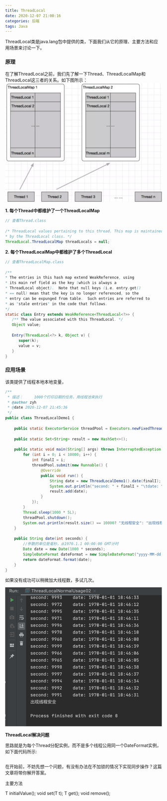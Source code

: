 ```yaml
---
title: ThreadLocal
date: 2020-12-07 21:00:16
categories: 后端
tags: Java
---
```


ThreadLocal类是java.lang包中提供的类，下面我们从它的原理、主要方法和应用场景来讨论一下。
### 原理

在了解ThreadLocal之前，我们先了解一下Thread、ThreadLocalMap和ThreadLocal这三者的关系。如下图所示：
![title](https://raw.githubusercontent.com/Demo233/images/main/gitnote/2020/12/07/1607347464265-1607347464295.png)

**1. 每个Thread中都维护了一个ThreadLocalMap**

```java
// 查看Thread.class

/* ThreadLocal values pertaining to this thread. This map is maintained
* by the ThreadLocal class. */
ThreadLocal.ThreadLocalMap threadLocals = null;
```

**2. 每个ThreadLocalMap中都维护了多个ThreadLocal**

```java
// 查看ThreadLocalMap.class

/**
* The entries in this hash map extend WeakReference, using
* its main ref field as the key (which is always a
* ThreadLocal object).  Note that null keys (i.e. entry.get()
* == null) mean that the key is no longer referenced, so the
* entry can be expunged from table.  Such entries are referred to
* as "stale entries" in the code that follows.
*/
static class Entry extends WeakReference<ThreadLocal<?>> {
   /** The value associated with this ThreadLocal. */
   Object value;

   Entry(ThreadLocal<?> k, Object v) {
      super(k);
      value = v;
   }
}

```


### 应用场景

该类提供了线程本地本地变量，

```java
/**
 * 描述：     1000个打印日期的任务，用线程池来执行
 * @author zyh 
 * @date 2020-12-07 21:45:36
 */
public class ThreadLocalDemo1 {

    public static ExecutorService threadPool = Executors.newFixedThreadPool(10);

    public static Set<String> result = new HashSet<>();

    public static void main(String[] args) throws InterruptedException {
        for (int i = 0; i < 10000; i++) {
            int finalI = i;
            threadPool.submit(new Runnable() {
                @Override
                public void run() {
                    String date = new ThreadLocalDemo1().date(finalI);
                    System.out.println("second: " + finalI + "\tdate: " + date);
                    result.add(date);
                }
            });
        }
        Thread.sleep(1000 * 5L);
        threadPool.shutdown();
        System.out.println(result.size() == 10000? "无线程安全": "出现线程安全");
    }

    public String date(int seconds) {
        //参数的单位是毫秒，从1970.1.1 00:00:00 GMT计时
        Date date = new Date(1000 * seconds);
        SimpleDateFormat dateFormat = new SimpleDateFormat("yyyy-MM-dd HH:mm:ss");
        return dateFormat.format(date);
    }
}
```
如果没有成功可以稍微加大线程数，多试几次。

![title](https://raw.githubusercontent.com/Demo233/images/main/gitnote/2020/12/07/1607348677035-1607348677036.png)

**ThreadLocal解决问题**

思路就是为每个Thread分配实例，而不是多个线程公用同一个DateFormat实例，如下面代码所示:

```java

```


在开始前，不妨先想一个问题，有没有办法在不加锁的情况下实现同步操作？这篇文章将带你解开答案。

主要方法

T initialValue();
void set(T t);
T get();
void remove();